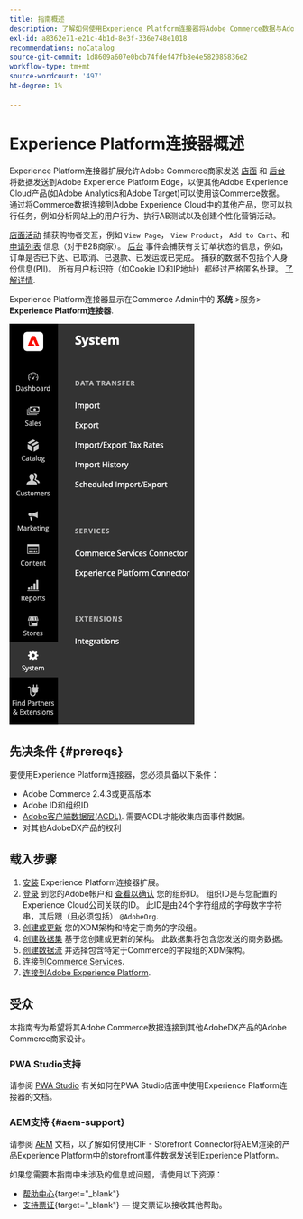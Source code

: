 ```yaml
---
title: 指南概述
description: 了解如何使用Experience Platform连接器将Adobe Commerce数据与Adobe Experience Platform集成。
exl-id: a8362e71-e21c-4b1d-8e3f-336e748e1018
recommendations: noCatalog
source-git-commit: 1d8609a607e0bcb74fdef47fb8e4e582085836e2
workflow-type: tm+mt
source-wordcount: '497'
ht-degree: 1%

---
```


# Experience Platform连接器概述

Experience Platform连接器扩展允许Adobe Commerce商家发送 [店面](events.md#storefront-events) 和 [后台](events.md#back-office-events) 将数据发送到Adobe Experience Platform Edge，以便其他Adobe Experience Cloud产品(如Adobe Analytics和Adobe Target)可以使用该Commerce数据。 通过将Commerce数据连接到Adobe Experience Cloud中的其他产品，您可以执行任务，例如分析网站上的用户行为、执行AB测试以及创建个性化营销活动。

[店面活动](events.md#storefront-events) 捕获购物者交互，例如 `View Page`， `View Product`， `Add to Cart`、和 [申请列表](events.md#b2b-events) 信息（对于B2B商家）。 [后台](events.md#back-office-events) 事件会捕获有关订单状态的信息，例如，订单是否已下达、已取消、已退款、已发运或已完成。 捕获的数据不包括个人身份信息(PII)。 所有用户标识符（如Cookie ID和IP地址）都经过严格匿名处理。 [了解详情](https://www.adobe.com/privacy/experience-cloud.html).

Experience Platform连接器显示在Commerce Admin中的 **系统** >服务> **Experience Platform连接器**.

![Experience Platform连接器扩展管理视图](assets/epc-adminui.png)

## 先决条件 {#prereqs}

要使用Experience Platform连接器，您必须具备以下条件：

- Adobe Commerce 2.4.3或更高版本
- Adobe ID和组织ID
- [Adobe客户端数据层(ACDL)](https://experienceleague.adobe.com/docs/experience-platform/tags/extensions/client/client-data-layer/overview.html). 需要ACDL才能收集店面事件数据。
- 对其他AdobeDX产品的权利

## 载入步骤

1. [安装](install.md) Experience Platform连接器扩展。
1. [登录](https://helpx.adobe.com/manage-account/using/access-adobe-id-account.html) 到您的Adobe帐户和 [查看以确认](https://experienceleague.adobe.com/docs/core-services/interface/administration/organizations.html#concept_EA8AEE5B02CF46ACBDAD6A8508646255) 您的组织ID。 组织ID是与您配置的Experience Cloud公司关联的ID。 此ID是由24个字符组成的字母数字字符串，其后跟（且必须包括） `@AdobeOrg`.
1. [创建或更新](update-xdm.md) 您的XDM架构和特定于商务的字段组。
1. [创建数据集](https://experienceleague.adobe.com/docs/platform-learn/implement-mobile-sdk/experience-cloud/platform.html#create-a-dataset) 基于您创建或更新的架构。 此数据集将包含您发送的商务数据。
1. [创建数据流](https://experienceleague.adobe.com/docs/experience-platform/edge/datastreams/overview.html) 并选择包含特定于Commerce的字段组的XDM架构。
1. [连接到Commerce Services](../landing/saas.md).
1. [连接到Adobe Experience Platform](connect-data.md).

## 受众

本指南专为希望将其Adobe Commerce数据连接到其他AdobeDX产品的Adobe Commerce商家设计。

### PWA Studio支持

请参阅 [PWA Studio](https://developer.adobe.com/commerce/pwa-studio/integrations/adobe-commerce/aep/) 有关如何在PWA Studio店面中使用Experience Platform连接器的文档。

### AEM支持 {#aem-support}

请参阅 [AEM](https://experienceleague.adobe.com/docs/experience-manager-cloud-service/content/content-and-commerce/integrations/aep.html) 文档，以了解如何使用CIF - Storefront Connector将AEM渲染的产品Experience Platform中的storefront事件数据发送到Experience Platform。

如果您需要本指南中未涉及的信息或问题，请使用以下资源：

- [帮助中心](https://experienceleague.adobe.com/docs/commerce-knowledge-base/kb/overview.html){target="_blank"}
- [支持票证](https://experienceleague.adobe.com/docs/commerce-knowledge-base/kb/help-center-guide/magento-help-center-user-guide.html#submit-ticket){target="_blank"} — 提交票证以接收其他帮助。
